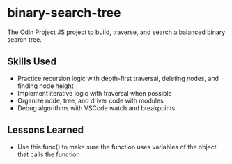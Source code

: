 # binary-search-tree
The Odin Project JS project to build, traverse, and search a balanced binary search tree.

## Skills Used
- Practice recursion logic with depth-first traversal, deleting nodes, and finding node height
- Implement iterative logic with traversal when possible
- Organize node, tree, and driver code with modules
- Debug algorithms with VSCode watch and breakpoints

## Lessons Learned
- Use this.func() to make sure the function uses variables of the object that calls the function